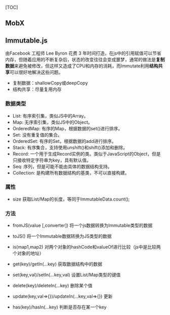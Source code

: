 [TOC]

## MobX
## Immutable.js

由Facebook 工程师 Lee Byron 花费 3 年时间打造，在js中的引用赋值可以节省内存，但随着应用的不断复杂后，状态的改变往往会变成噩梦，通常的做法是**复制数据**来避免被修改，但这样又造成了CPU和内存的消耗，而Immutate利用**结构共享**可以很好地解决这些问题。

* 复制数据：shallowCopy或deepCopy
* 结构共享：尽量复用内存

### 数据类型

* List: 有序索引集，类似JS中的Array。
* Map: 无序索引集，类似JS中的Object。
* OrderedMap: 有序的Map，根据数据的set()进行排序。
* Set: 没有重复值的集合。
* OrderedSet: 有序的Set，根据数据的add进行排序。
* Stack: 有序集合，支持使用unshift()和shift()添加和删除。
* Record: 一个用于生成Record实例的类。类似于JavaScript的Object，但是只接收特定字符串为key，具有默认值。
* Seq: 序列，但是可能不能由具体的数据结构支持。
* Collection: 是构建所有数据结构的基类，不可以直接构建。

### 属性
* size 获取List/Map的长度，等同于ImmutableData.count();

### 方法

* fromJS(value [,converter])
将一个js数据转换为Immutable类型的数据

* toJS()
将一个Immutable数据转换为JS类型的数据

* is(map1,map2)
对两个对象的hashCode和valueOf进行比较（js中是比较两个对象的地址）

* get(key)/getIn(...key)
获取数据结构中的数据

* set(key,val)/setIn(...key,val)
设置List/Map类型的键值

* delete(key)/deleteIn(...key)
删除某个值

* update(key,val=>{})/updateIn(...key,val=>{})
更新

* has(key)/hasIn(...key)
判断是否存在某一个key